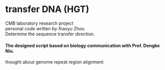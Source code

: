 # transfer DNA (HGT)
CMB laboratory research project\
personal code written by Xiaoyu Zhou\
Determine the sequence transfer direction.
#### The designed script based on biology communication with Prof. Dengke Niu.

thought about genome repeat region alignment
